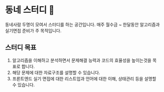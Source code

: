 # 동네 스터디 💪

동네사람 두명이 모여서 스터디를 하는 공간입니다. 매주 월수금 ~ 한달동안 알고리즘과 실기면접 준비가 주 목적입니다.

## 스터디 목표

1. 알고리즘을 이해하고 분석하면서 문제해결 능력과 코드의 효율성을 높이는것을 목표로 합니다.
2. 해당 문제에 대한 자료구조를 설명할 수 있습니다.
3. 프론트엔드 실기 면접에 대한 리스트업과 언어에 대한 이해, 상태관리 등을 설명할 수 있습니다.
